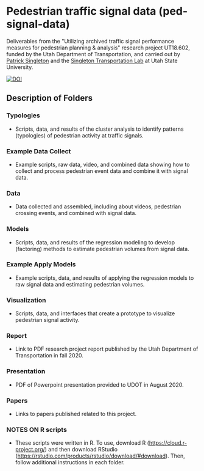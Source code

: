 # Pedestrian traffic signal data (ped-signal-data)

Deliverables from the "Utilizing archived traffic signal performance measures for pedestrian planning & analysis" research project UT18.602, funded by the Utah Department of Transportation, and carried out by [Patrick Singleton](https://engineering.usu.edu/cee/people/faculty/singleton-patrick) and the [Singleton Transportation Lab](https://engineering.usu.edu/cee/research/labs/patrick-singleton/index) at Utah State University. 

[![DOI](https://zenodo.org/badge/317593776.svg)](https://zenodo.org/badge/latestdoi/317593776)

## Description of Folders

### Typologies
- Scripts, data, and results of the cluster analysis to identify patterns (typologies) of pedestrian activity at traffic signals. 

### Example Data Collect
- Example scripts, raw data, video, and combined data showing how to collect and process pedestrian event data and combine it with signal data. 

### Data
- Data collected and assembled, including about videos, pedestrian crossing events, and combined with signal data. 

### Models
- Scripts, data, and results of the regression modeling to develop (factoring) methods to estimate pedestrian volumes from signal data. 

### Example Apply Models
- Example scripts, data, and results of applying the regression models to raw signal data and estimating pedestrian volumes. 

### Visualization
- Scripts, data, and interfaces that create a prototype to visualize pedestrian signal activity. 

### Report
- Link to PDF research project report published by the Utah Department of Transportation in fall 2020. 

### Presentation
- PDF of Powerpoint presentation provided to UDOT in August 2020. 

### Papers
- Links to papers published related to this project. 

### NOTES ON R scripts
- These scripts were written in R. To use, download R (https://cloud.r-project.org/) and then download RStudio (https://rstudio.com/products/rstudio/download/#download). Then, follow additional instructions in each folder. 

